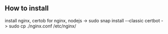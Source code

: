 ## How to install

install nginx, certob for nginx, nodejs
-> sudo snap install --classic certbot
-> sudo cp ./nginx.conf /etc/nginx/
